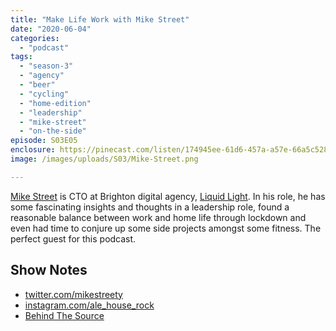 ```yaml
---
title: "Make Life Work with Mike Street"
date: "2020-06-04"
categories: 
  - "podcast"
tags: 
  - "season-3"
  - "agency"
  - "beer"
  - "cycling"
  - "home-edition"
  - "leadership"
  - "mike-street"
  - "on-the-side"
episode: S03E05
enclosure: https://pinecast.com/listen/174945ee-61d6-457a-a57e-66a5c528f6b4.m4a
image: /images/uploads/S03/Mike-Street.png

---
```


[Mike Street](https://www.mikestreety.co.uk/) is CTO at Brighton digital agency, [Liquid Light](https://www.liquidlight.co.uk/). In his role, he has some fascinating insights and thoughts in a leadership role, found a reasonable balance between work and home life through lockdown and even had time to conjure up some side projects amongst some fitness. The perfect guest for this podcast.

## Show Notes

- [twitter.com/mikestreety](https://twitter.com/mikestreetyhttps://www.instagram.com/ale_house_rock/)
- [instagram.com/ale\_house\_rock](https://www.instagram.com/ale_house_rock/)
- [Behind The Source](https://www.behindthesource.co.uk/)
